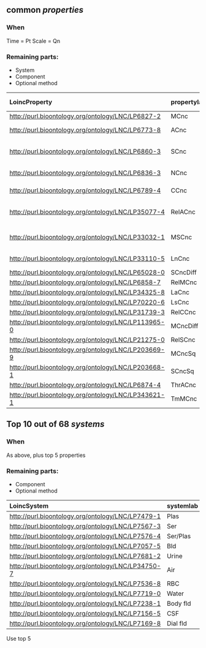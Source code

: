 ## common _properties_

### When
Time = Pt
Scale = Qn

### Remaining parts:
- System 
- Component 
- Optional method

**LoincProperty**|**propertylab**|**Top 1% labels**|**count**
:-----|:-----|:-----|-----:
http://purl.bioontology.org/ontology/LNC/LP6827-2|MCnc|Mass conc|34172
http://purl.bioontology.org/ontology/LNC/LP6773-8|ACnc|Arbitrary conc|24598
http://purl.bioontology.org/ontology/LNC/LP6860-3|SCnc|Substance conc (molarity)|16014
http://purl.bioontology.org/ontology/LNC/LP6836-3|NCnc|Number concentration|3563
http://purl.bioontology.org/ontology/LNC/LP6789-4|CCnc|Catalytic concentration|1531
http://purl.bioontology.org/ontology/LNC/LP35077-4|RelACnc|Relataive absolute conc|579
http://purl.bioontology.org/ontology/LNC/LP33032-1|MSCnc|Mass or substance conc|331
http://purl.bioontology.org/ontology/LNC/LP33110-5|LnCnc|Log number conc|325
http://purl.bioontology.org/ontology/LNC/LP65028-0|SCncDiff| |158
http://purl.bioontology.org/ontology/LNC/LP6858-7|RelMCnc| |149
http://purl.bioontology.org/ontology/LNC/LP34325-8|LaCnc| |138
http://purl.bioontology.org/ontology/LNC/LP70220-6|LsCnc| |105
http://purl.bioontology.org/ontology/LNC/LP31739-3|RelCCnc| |87
http://purl.bioontology.org/ontology/LNC/LP113965-0|MCncDiff| |63
http://purl.bioontology.org/ontology/LNC/LP21275-0|RelSCnc| |24
http://purl.bioontology.org/ontology/LNC/LP203669-9|MCncSq| |9
http://purl.bioontology.org/ontology/LNC/LP203668-1|SCncSq| |9
http://purl.bioontology.org/ontology/LNC/LP6874-4|ThrACnc| |3
http://purl.bioontology.org/ontology/LNC/LP343621-1|TmMCnc| |1

## Top 10 out of 68 _systems_

### When
As above, plus top 5 properties

### Remaining parts:
- Component 
- Optional method

**LoincSystem**|**systemlab**|**count**
:-----|:-----|-----:
http://purl.bioontology.org/ontology/LNC/LP7479-1|Plas|8244
http://purl.bioontology.org/ontology/LNC/LP7567-3|Ser|11694
http://purl.bioontology.org/ontology/LNC/LP7576-4|Ser/Plas|7592
http://purl.bioontology.org/ontology/LNC/LP7057-5|Bld|1008
http://purl.bioontology.org/ontology/LNC/LP7681-2|Urine|2402
http://purl.bioontology.org/ontology/LNC/LP34750-7|Air|211
http://purl.bioontology.org/ontology/LNC/LP7536-8|RBC|73
http://purl.bioontology.org/ontology/LNC/LP7719-0|Water|103
http://purl.bioontology.org/ontology/LNC/LP7238-1|Body fld|364
http://purl.bioontology.org/ontology/LNC/LP7156-5|CSF|299
http://purl.bioontology.org/ontology/LNC/LP7169-8|Dial fld|176

Use top 5
